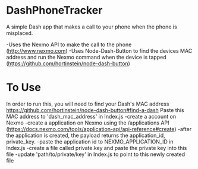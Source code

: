 # DashPhoneTracker
A simple Dash app that makes a call to your phone when the phone is misplaced.

-Uses the Nexmo API to make the call to the phone (http://www.nexmo.com)
-Uses Node-Dash-Button to find the devices MAC address and run the Nexmo command when the device is tapped (https://github.com/hortinstein/node-dash-button)

# To Use
In order to run this, you will need to find your Dash's MAC address https://github.com/hortinstein/node-dash-button#find-a-dash
Paste this MAC address to 'dash_mac_address' in Index.js
-create a account on Nexmo
-create a application on Nexmo using the /applications API (https://docs.nexmo.com/tools/application-api/api-reference#create)
-after the application is created, the payload returns the application_id, private_key.
-paste the application id to NEXMO_APPLICATION_ID in Index.js
-create a file called private.key and paste the private key into this file
-update 'path/to/private/key' in Index.js to point to this newly created file

